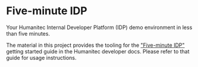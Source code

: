 # Five-minute IDP

Your Humanitec Internal Developer Platform (IDP) demo environment in less than five minutes.

The material in this project provides the tooling for the ["Five-minute IDP"](https://developer.humanitec.com/introduction/getting-started/the-five-minute-idp/) getting started guide in the Humanitec developer docs. Please refer to that guide for usage instructions.
